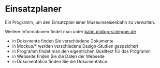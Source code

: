 # Einsatzplaner
Ein Programm, um den Einsatzplan einer Museumseisenbahn zu verwalten.

Weitere Informationen findet man unter [bahn.philipp-schepper.de](http://bahn.philipp-schepper.de "Hier geht es zur offiziellen Seite des Programms")


- in Dokumente finden Sie verschiedene Dokumente
- in Mockup/* werden verschiedene Design-Studien gespeichert
- in Programm findet man den eigentlichen Quelltext für das Programm
- in Webseite finden Sie die Daten der Webseite
- in Dokumentation finden Sie die Dokumentation
